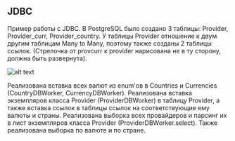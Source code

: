 ## JDBC

Пример работы с JDBC. В PostgreSQL было создано 3 таблицы: Provider, Provider_curr, Provider_country. У таблицы Provider отношение к двум другим таблицам Many to Many, поэтому также созданы 2 таблицы ссылок. (Стрелочка от provcurr к provider нарисована не в ту сторону, должна быть развернута).

![alt text](https://image.ibb.co/dSwL45/table.png)

Реализована вставка всех валют из enum'ов в Countries и Currencies (CountryDBWorker, CurrencyDBWorker). 
Реализована вставка экземпляров класса Provider (ProviderDBWorker) в таблицу Provider, а также вставка ссылок в таблицы ссылок на соответствующие ему валюты и страны. Реализована выборка всех провайдеров и парсинг их в лист экземпляров класса Provider (ProviderDBWorker.select). Также реализована выборка по валюте и по стране.
